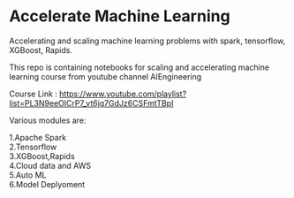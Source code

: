 # Accelerate Machine Learning

Accelerating and scaling machine learning problems with spark, tensorflow, XGBoost, Rapids.

This repo is containing notebooks for scaling and accelerating machine learning course from youtube channel AIEngineering

Course Link : https://www.youtube.com/playlist?list=PL3N9eeOlCrP7_vt6jq7GdJz6CSFmtTBpI

Various modules are:

1.Apache Spark \
2.Tensorflow \
3.XGBoost,Rapids \
4.Cloud data and AWS \
5.Auto ML \
6.Model Deplyoment 
